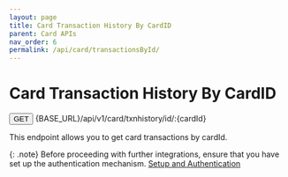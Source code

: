 ```yaml
---
layout: page
title: Card Transaction History By CardID
parent: Card APIs
nav_order: 6
permalink: /api/card/transactionsById/
---
```


# Card Transaction History By CardID

<button type="button" name="button" class="btn btn-purple fs-1">GET</button>
{BASE_URL}/api/v1/card/txnhistory/id/:{cardId}

This endpoint allows you to get card transactions by cardId.

{: .note}
Before proceeding with further integrations, ensure that you have set up the authentication mechanism. [Setup and Authentication](/trydoc.github.io/setup)
